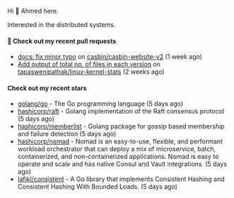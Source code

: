 Hi 👋 Ahmed here.

Interested in the distributed systems.

#### 🔨 Check out my recent pull requests

- [docs: fix minor typo](https://github.com/casbin/casbin-website-v2/pull/144) on [casbin/casbin-website-v2](https://github.com/casbin/casbin-website-v2) (1 week ago)
- [Add output of total no. of files in each version](https://github.com/tapaswenipathak/linux-kernel-stats/pull/121) on [tapaswenipathak/linux-kernel-stats](https://github.com/tapaswenipathak/linux-kernel-stats) (2 weeks ago)

#### Check out my recent stars

- [golang/go](https://github.com/golang/go) - The Go programming language (5 days ago)
- [hashicorp/raft](https://github.com/hashicorp/raft) - Golang implementation of the Raft consensus protocol (5 days ago)
- [hashicorp/memberlist](https://github.com/hashicorp/memberlist) - Golang package for gossip based membership and failure detection (5 days ago)
- [hashicorp/nomad](https://github.com/hashicorp/nomad) - Nomad is an easy-to-use, flexible, and performant workload orchestrator that can deploy a mix of microservice, batch, containerized, and non-containerized applications. Nomad is easy to operate and scale and has native Consul and Vault integrations. (5 days ago)
- [lafikl/consistent](https://github.com/lafikl/consistent) - A Go library that implements Consistent Hashing and Consistent Hashing With Bounded Loads. (5 days ago)

